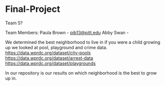 # Final-Project

Team 5?

Team Members:
Paula Brown - pib13@pitt.edu
Abby Swan - 

We determined the best neighborhood to live in if you were a child growing up we looked at pool, playground and crime data.
    https://data.wprdc.org/dataset/city-pools
    https://data.wprdc.org/dataset/arrest-data
    https://data.wprdc.org/dataset/playgrounds

In our repository is our results on which neighborhood is the best to grow up in.

